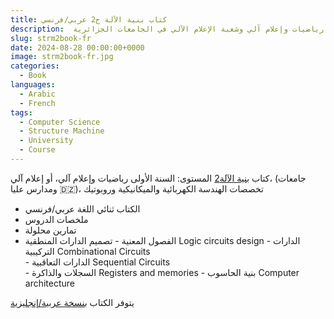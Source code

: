 ```yaml
---
title: كتاب بنية الآلة ج2 عربي/فرنسي
description:  كتاب "بنية الآلة" كتاب دروس وتمارين محلولة، موجهة لطلبة السنة الأولى رياضيات وإعلام آلي وشعبة الإعلام الآلي في الجامعات الجزائرية،
slug: strm2book-fr
date: 2024-08-28 00:00:00+0000
image: strm2book-fr.jpg
categories:
  - Book
languages:
  - Arabic
  - French
tags:
  - Computer Science
  - Structure Machine
  - University
  - Course
---
```



كتاب [بنية الآلة2](https://archive.org/details/strm-2-book-0.0.1-13-juin-2022/STRM-2Book-v2.0-2023-05-25/)
 المستوى: السنة الأولى رياضيات وإعلام آلي، أو إعلام آلي، (جامعات ومدارس عليا 🇩🇿)، تخصصات الهندسة الكهربائية والميكانيكية وروبوتيك

 - الكتاب ثنائي اللغة  عربي/فرنسي 
 -  ملخصات الدروس
 - تمارين محلولة
 - الفصول المعنية
        -   تصميم الدارات المنطقية Logic circuits design
        -   الدارات التركيبية   Combinational    Circuits  
        -   الدارات التعاقبية        Sequential Circuits  
        -  السجلات والذاكرة Registers and memories 
        -  بنية الحاسوب  Computer architecture 


يتوفر الكتاب [بنسخة عربية/إنجليزية](https://dn720004.ca.archive.org/0/items/strm-2-book-0.0.1-13-juin-2022/STRM-2-English-Book-v3.0-2024-04-02.pdf) 

